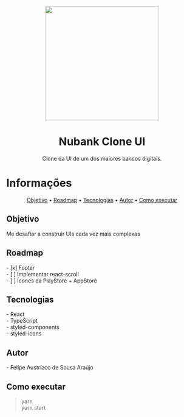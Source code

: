 <p align="center">
<img width="300" height="300" src="https://cdn.discordapp.com/attachments/263762535763673089/770446798191591424/NUBANK_CLONE_UI.png">
</p>

<h1 align="center">Nubank Clone UI</h1>

<p align="center">Clone da UI de um dos maiores bancos digitais.</p>

# Informações

<p align="center">
 <a href="#objetivo">Objetivo</a> •
 <a href="#roadmap">Roadmap</a> • 
 <a href="#tecnologias">Tecnologias</a> • 
 <a href="#autor">Autor</a> •
 <a href="#executar">Como executar</a>
</p>

<h2 id="objetivo">Objetivo</h2>
<p>
  Me desafiar a construir UIs cada vez mais complexas
</p>

<h2 id="roadmap">Roadmap</h2>
- [x] Footer  <br />
- [&nbsp;] Implementar react-scroll  <br />
- [&nbsp;] Ícones da PlayStore + AppStore

<h2 id="tecnologias">Tecnologias</h2>
- React <br />
- TypeScript <br />
- styled-components <br />
- styled-icons

<h2 id="autor">Autor</h2>
- Felipe Austríaco de Sousa Araújo

<h2 id="executar">Como executar</h2>

> yarn  
> yarn start
